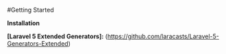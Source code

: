 
#Getting Started

**Installation**

**[Laravel 5 Extended Generators]:** (https://github.com/laracasts/Laravel-5-Generators-Extended)
